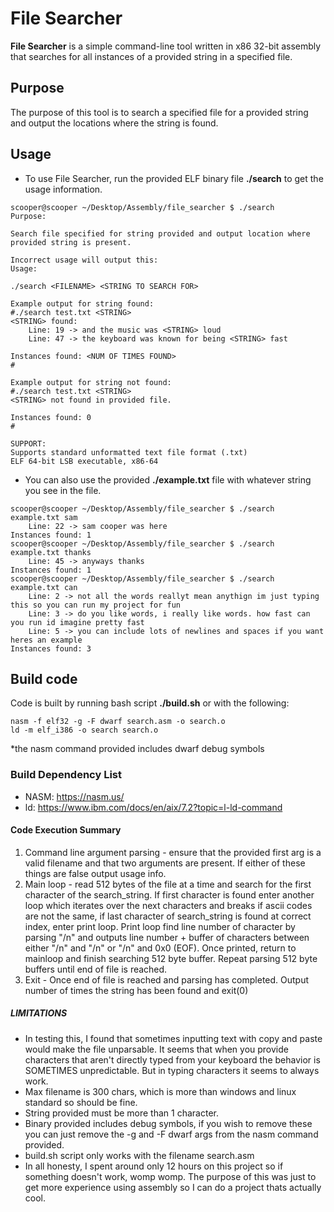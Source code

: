 # File Searcher

**File Searcher** is a simple command-line tool written in x86 32-bit assembly that searches for all instances of a provided string in a specified file.

## Purpose

The purpose of this tool is to search a specified file for a provided string and output the locations where the string is found.

## Usage

- To use File Searcher, run the provided ELF binary file **./search** to get the usage information.
```
scooper@scooper ~/Desktop/Assembly/file_searcher $ ./search 
Purpose:

Search file specified for string provided and output location where provided string is present.

Incorrect usage will output this:
Usage:

./search <FILENAME> <STRING TO SEARCH FOR>

Example output for string found:
#./search test.txt <STRING>
<STRING> found:
	Line: 19 -> and the music was <STRING> loud
	Line: 47 -> the keyboard was known for being <STRING> fast

Instances found: <NUM OF TIMES FOUND>
#

Example output for string not found:
#./search test.txt <STRING>
<STRING> not found in provided file.

Instances found: 0
#

SUPPORT:
Supports standard unformatted text file format (.txt)
ELF 64-bit LSB executable, x86-64

```
- You can also use the provided **./example.txt** file with whatever string you see in the file.
```
scooper@scooper ~/Desktop/Assembly/file_searcher $ ./search example.txt sam
	Line: 22 -> sam cooper was here
Instances found: 1
scooper@scooper ~/Desktop/Assembly/file_searcher $ ./search example.txt thanks
	Line: 45 -> anyways thanks
Instances found: 1
scooper@scooper ~/Desktop/Assembly/file_searcher $ ./search example.txt can
	Line: 2 -> not all the words reallyt mean anythign im just typing this so you can run my project for fun
	Line: 3 -> do you like words, i really like words. how fast can you run id imagine pretty fast
	Line: 5 -> you can include lots of newlines and spaces if you want heres an example
Instances found: 3
```

## Build code

Code is built by running bash script **./build.sh** or with the following: 


```
nasm -f elf32 -g -F dwarf search.asm -o search.o
ld -m elf_i386 -o search search.o
```
*the nasm command provided includes dwarf debug symbols

### Build Dependency List

- NASM: https://nasm.us/
- ld: https://www.ibm.com/docs/en/aix/7.2?topic=l-ld-command

#### Code Execution Summary
1. Command line argument parsing - ensure that the provided first arg is a valid filename and that two arguments are present. If either of these things are false output usage info.
2. Main loop - read 512 bytes of the file at a time and search for the first character of the search_string. If first character is found enter another loop which iterates over the next characters and breaks if ascii codes are not the same, if last character of search_string is found at correct index, enter print loop. Print loop find line number of character by parsing "/n" and outputs line number + buffer of characters between either "/n" and "/n" or "/n" and 0x0 (EOF). Once printed, return to mainloop and finish searching 512 byte buffer. Repeat parsing 512 byte buffers until end of file is reached.
3. Exit - Once end of file is reached and parsing has completed. Output number of times the string has been found and exit(0)

##### LIMITATIONS
 - In testing this, I found that sometimes inputting text with copy and paste would make the file unparsable. It seems that when you provide characters that aren't directly typed from your keyboard the behavior is SOMETIMES unpredictable. But in typing characters it seems to always work.
 - Max filename is 300 chars, which is more than windows and linux standard so should be fine.
 - String provided must be more than 1 character.
 - Binary provided includes debug symbols, if you wish to remove these you can just remove the -g and -F dwarf args from the nasm command provided.
 - build.sh script only works with the filename search.asm
 - In all honesty, I spent around only 12 hours on this project so if something doesn't work, womp womp. The purpose of this was
   just to get more experience using assembly so I can do a project thats actually cool.
